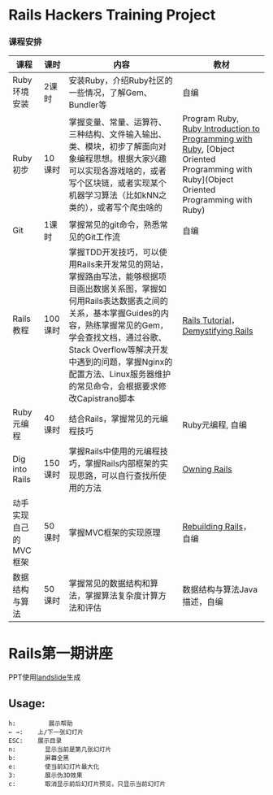 # Rails Hackers Training Project


### 课程安排

| 课程 | 课时 |  内容 |  教材 |
| ------ | ------- | -------- |  -------- |
| Ruby环境安装 | 2课时 | 安装Ruby，介绍Ruby社区的一些情况，了解Gem、Bundler等 | 自编 |
| Ruby初步  | 10课时  | 掌握变量、常量、运算符、三种结构、文件输入输出、类、模块，初步了解面向对象编程思想。根据大家兴趣可以实现各游戏啥的，或者写个区块链，或者实现某个机器学习算法（比如kNN之类的），或者写个爬虫啥的 | Program Ruby,  [Ruby Introduction to Programming with Ruby](https://launchschool.com/books/ruby), [Object Oriented Programming with Ruby](Object Oriented Programming with Ruby) |
| Git | 1课时 | 掌握常见的git命令，熟悉常见的Git工作流 |  自编 |
| Rails 教程 |  100 课时 | 掌握TDD开发技巧，可以使用Rails来开发常见的网站，掌握路由写法，能够根据项目画出数据关系图，掌握如何用Rails表达数据表之间的关系，基本掌握Guides的内容，熟练掌握常见的Gem，学会查找文档，通过谷歌、Stack Overflow等解决开发中遇到的问题，掌握Nginx的配置方法、Linux服务器维护的常见命令，会根据要求修改Capistrano脚本 |  [Rails Tutorial](https://www.railstutorial.org/)，[Demystifying Rails](https://launchschool.com/books/demystifying_rails) |
| Ruby元编程 | 40 课时 | 结合Rails，掌握常见的元编程技巧 | Ruby元编程, 自编 |
| Dig into Rails | 150 课时 | 掌握Rails中使用的元编程技巧，掌握Rails内部框架的实现思路，可以自行查找所使用的方法 | [Owning Rails](http://owningrails.com/) |
| 动手实现自己的MVC框架 | 50 课时 | 掌握MVC框架的实现原理 |  [Rebuilding Rails](http://rebuildingrails.com/)， 自编 |
| 数据结构与算法 | 50课时 | 掌握常见的数据结构和算法，掌握算法复杂度计算方法和评估 | 数据结构与算法Java描述，自编 |

# Rails第一期讲座

PPT使用[landslide](https://github.com/adamzap/landslide)生成

## Usage:

```
h:         展示帮助
← →:    上/下一张幻灯片
ESC:    展示目录
n:        显示当前是第几张幻灯片
b:        屏幕全黑
e:        使当前幻灯片最大化
3:        展示伪3D效果
c:        取消显示前后幻灯片预览，只显示当前幻灯片
```




